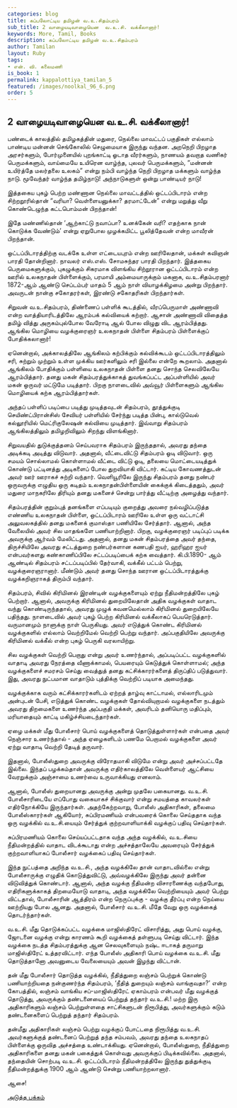 ```yaml
---
categories: blog
title: கப்பலோட்டிய தமிழன் வ.உ.சிதம்பரம்
sub_title: 2 வாழையடிவாழையென  வ.உ.சி. வக்கீலானார்!
keywords: More, Tamil, Books
description: கப்பலோட்டிய தமிழன் வ.உ.சிதம்பரம்
author: Tamilan
layout: Ruby
tags:
- என். வி. கலைமணி
is_book: 1
permalink: kappalottiya_tamilan_5
featured: /images/noolkal_96_6.png
order: 5
---
```

## 2 வாழையடிவாழையென வ.உ.சி. வக்கீலானார்!

பண்டைக் காலத்தில் தமிழகத்தின் மதுரை, நெல்லை மாவட்டப் பகுதிகள் எல்லாம் பாண்டிய மன்னன் செங்கோலில் செழுமையாக இருந்து வந்தன. அறநெறி பிறழாத அரசர்களும், போர்முனையில் புறங்காட்டி ஓடாத வீரர்களும், நாணயம் தவறாத வணிகர் பெருமக்களும், வாய்மையே உயிரென வாழ்ந்த, புலவர் பெருமக்களும், “மன்னன் உயிர்த்தே மலர்தலை உலகம்” என்று நம்பி வாழ்ந்த நெறி பிறழாத மக்களும் வாழ்ந்த நாடு. மூவேந்தர் வாழ்ந்த தமிழ்நாடு! அந்நாடுகளுள் ஒன்று பாண்டியர் நாடு!

இத்தகைய புகழ் பெற்ற மண்ணான நெல்லை மாவட்டத்தில் ஒட்டப்பிடாரம் என்ற சிற்றறூரில்தான் “வரியா? வெள்ளையனுக்கா? தரமாட்டேன்” என்று மறுத்து வீறு கொண்டெழுந்த கட்டபொம்மன் பிறந்தான்!

இதே மண்ணில்தான் ‘ஆற்காட்டு நவாப்பா? உனக்கேன் வரி? எதற்காக நான் கொடுக்க வேண்டும்’ என்று ஏறுபோல முழக்கமிட்ட பூலித்தேவன் என்ற மாவீரன் பிறந்தான்.

ஒட்டப்பிடாரத்திற்கு வடக்கே உள்ள எட்டையபுரம் என்ற ஊரிலேதான், மக்கள் கவிஞன் பாரதி தோன்றினார். நாவலர் எஸ்.எஸ். சோமசுந்தர பாரதி பிறந்தார். இத்தகைய பெருமைகளுக்கும், புகழுக்கும் சிகரமாக விளங்கிய சிற்றூரான ஒட்டப்பிடாரம் என்ற ஊரில் உலகநாதன் பிள்ளைக்கும், பரமாயி அம்மையாருக்கும் மகனாக, வ.உ.சிதம்பரனார் 1872-ஆம் ஆண்டு செப்டம்பர் மாதம் 5 ஆம் நாள் வியாழக்கிழமை அன்று பிறந்தார். அவருடன் நான்கு சகோதரர்கள், இரண்டு சகோதரிகள் பிறந்தார்கள்.

சிறுவன் வ.உ.சிதம்பரம், திண்ணைப் பள்ளிக் கூடத்தில், வீரப்பெருமாள் அண்ணாவி என்ற வாத்தியாரிடத்திலே ஆரம்பக் கல்வியைக் கற்றார். ஆசான் அண்ணாவி விதைத்த தமிழ் வித்து அருகம்புல்போல வேரோடி ஆல் போல விழுது விட ஆரம்பித்தது. ஆங்கில மொழியை வழக்குரைஞர் உலகநாதன் பிள்ளை சிதம்பரம் பிள்ளைக்குப் போதிக்கலானார்!

ஏனென்றால், அக்காலத்திலே ஆங்கிலம் கற்பிக்கும் கல்விக்கூடம் ஒட்டப்பிடாரத்திலும் சரி, சுற்றும் முற்றும் உள்ள முக்கிய ஊர்களிலும் சரி இல்லை என்றே கூறலாம். அதனால் ஆங்கிலம் போதிக்கும் பள்ளியை உலகநாதன் பிள்ளை தனது சொந்த செலவிலேயே ஆரம்பித்தார். தனது மகன் சிதம்பரத்துக்காகத் துவங்கப்பட்ட அப்பள்ளியில் அவர் மகன் ஒருவர் மட்டுமே படித்தார். பிறகு நாளடைவில் அவ்வூர் பிள்ளைகளும் ஆங்கில மொழியைக் கற்க ஆரம்பித்தார்கள்.

அந்தப் பள்ளிப் படிப்பை படித்து முடித்தவுடன் சிதம்பரம், தூத்துக்குடி செயிண்ட்பிரான்சிஸ் சேவியர் பள்ளியில் சேர்ந்து படித்த பின்பு, கால்டுவெல் கல்லூரியில் மெட்ரிகுலேஷன் கல்வியை முடித்தார். இவ்வாறு சிதம்பரம் ஆங்கிலத்திலும் தமிழறிவிலும் சிறந்து விளங்கினார்.

சிறுவயதில் துடுக்குத்தனம் செய்பவராக சிதம்பரம் இருந்ததால், அவரது தந்தை அடிக்கடி அடித்து விடுவார். அதனால், வீட்டைவிட்டு சிதம்பரம் ஓடி விடுவார். ஒரு சமயம் சொல்லாமல் கொள்ளாமல் வீட்டை விட்டு ஓடி, தலையை மொட்டையடித்துக் கொண்டு பட்டினத்து அடிகளைப் போல துறவியாகி விட்டார். கட்டிய கோவணத்துடன் அவர் ஊர் ஊராகச் சுற்றி வந்தார். வெளியூரிலே இருந்து சிதம்பரம் தனது நண்பர் ஒருவருக்கு எழுதிய ஒரு கடிதம் உலகநாதன்பிள்ளையின் கைக்குக் கிடைத்ததும், அவர் மதுரை மாநகரிலே திரியும் தனது மகனைச் சென்று பார்த்து வீட்டிற்கு அழைத்து வந்தார்.

சிதம்பரத்தின் குறும்புத் தனங்களை எப்படியும் குறைத்து அவரை நல்வழிப்படுத்த எண்ணிய உலகநாதன் பிள்ளை, ஒட்டப்பிடாரம் ஊரிலே உள்ள ஒரு வட்டாட்சி அலுவலகத்தில் தனது மகனைக் குமாஸ்தா பணியிலே சேர்த்தார். ஆனால், அந்த வேலையில் அவர் சில மாதங்களே பணியாற்றினார். பிறகு, வழக்குரைஞர் படிப்புப் படிக்க அவருக்கு ஆர்வம் மேலிட்டது. அதனால், தனது மகன் சிதம்பரத்தை அவர் தந்தை, திருச்சியிலே அவரது சட்டத்துறை நண்பர்களான கணபதி ஐயர், ஹரிஹர ஐயர் என்பவர்களது கண்காணிப்பிலே சட்டப்படிப்பைக் கற்க வைத்தார். கி.பி.1890- ஆம் ஆண்டில் சிதம்பரம் சட்டப்படிப்பில் தேர்வாகி, வக்கீல் பட்டம் பெற்று, வழக்குரைஞரானார். மீண்டும் அவர் தனது சொந்த ஊரான ஒட்டப்பிடாரத்துக்கு வழக்கறிஞராகத் திரும்பி வந்தார்.

சிதம்பரம், சிவில் கிரிமினல் இரண்டின் வழக்குகளையும் ஏற்று நீதிமன்றத்திலே புகழ் பெற்றார். ஆனால், அவருக்கு கிரிமினல் துறையிலேதான் அதிக வழக்குகள் வாதாட வந்து கொண்டிருந்ததால், அவரது முழுக் கவனமெல்லாம் கிரிமினல் துறையிலேயே பதிந்தது. நாளடைவில் அவர் புகழ் பெற்ற கிரிமினல் வக்கீலாகப் பெயரெடுத்தார். வருமானமும் நாளுக்கு நாள் பெருகியது. அவர் எடுத்துக் கொண்ட கிரிமினல் வழக்குகளில் எல்லாம் வெற்றிமேல் வெற்றி பெற்று வந்தார். அப்பகுதியிலே அவருக்கு கிரிமினல் வக்கீல் என்ற புகழ் பெருகி வரலாயிற்று.

சில வழக்குகள் வெற்றி பெறாது என்று அவர் உணர்ந்தால், அப்படிப்பட்ட வழக்குகளில் வாதாடி அவரது நேரத்தை வீணாக்காமல், பெயரையும் கெடுத்துக் கொள்ளாமல்; அந்த வழக்குகளைச் சமரசம் செய்து வைத்துத் தனது கட்சிக்காரர்களைத் திருப்திப் படுத்துவார். இது, அவரது நுட்பமான வாதாடும் புத்திக்கு வெற்றிப் படியாக அமைந்தது.

வழக்குக்காக வரும் கட்சிக்காரர்களிடம் ஏற்றத் தாழ்வு காட்டாமல், எல்லாரிடமும் அன்புடன் பேசி, எடுத்துக் கொண்ட வழக்குகள் தோல்வியுறாமல் வழக்குகளை நடத்தும் அவரது திறமைகளை உணர்ந்த அப்பகுதி மக்கள், அவரிடம் தனியொரு மதிப்பும், மரியாதையும் காட்டி மகிழ்ச்சியடைந்தார்கள்.

ஏழை மக்கள் மீது போலீசார் பொய் வழக்குகளைத் தொடுத்துள்ளார்கள் என்பதை அவர் நெஞ்சார உணர்ந்தால் - அந்த ஏழைகளிடம் பணமே பெறாமல் வழக்குகளை அவர் ஏற்று வாதாடி வெற்றி தேடித் தருவார்.

இதனால், போலீஸ்துறை அவருக்கு விரோதமாகி விடுமே என்று அவர் அச்சப்பட்டதே இல்லை. இந்தப் பழக்கம்தான் அவருக்கு எதிர்காலத்திலே வெள்ளையர் ஆட்சியை வேரறுக்கும் அஞ்சாமை உணர்வை உருவாக்கியது எனலாம்.

ஆனால், போலீஸ் துறையானது அவருக்கு அன்று முதலே பகையானது. வ.உ.சி. போலீசாரிடையே எப்போது வகையாகச் சிக்குவார் என்று சமயத்தை காவலர்கள் எதிர்நோக்கியே இருந்தார்கள். அதற்கேற்றவாறு, போலீஸ் அதிகாரிகள், தலைமை போலீஸ்காரர்கள் ஆகியோர், சுப்பிரமணியம் என்பவரைக் கொலை செய்ததாக வந்த ஒரு வழக்கில் வ.உ.சி.யையும் சேர்த்துக் குற்றவாளியாக்கி வழக்குப் பதிவு செய்தார்கள்.

சுப்பிரமணியம் கொலை செய்யப்பட்டதாக வந்த அந்த வழக்கில், வ.உ.சியை நீதிமன்றத்தில் வாதாட விடக்கூடாது என்ற அச்சத்தாலேயே அவரையும் சேர்த்துக் குற்றவாளியாகப் போலீசார் வழக்கைப் பதிவு செய்தார்கள்.

இந்த நுட்பத்தை அறிந்த வ.உ.சி., அந்த வழக்கிலே தான் வாதாடவில்லை என்று போலீசாருக்கு எழுதிக் கொடுத்துவிட்டு, அவ்வழக்கிலே இருந்து அவர் தன்னை விடுவித்துக் கொண்டார். ஆனால், அந்த வழக்கு நீதிமன்ற விசாரணைக்கு வந்தபோது, எதிரிகளுக்காகத் திறமையோடு வாதாடி, அந்த வழக்கிலே வெற்றியையும் அவர் பெற்று விட்டதால், போலீசாரின் ஆத்திரம் என்ற நெருப்புக்கு - வழக்கு தீர்ப்பு என்ற நெய்யை ஊற்றியது போல ஆனது. அதனால், போலீசார் வ.உ.சி. மீதே வேறு ஒரு வழக்கைத் தொடர்ந்தார்கள்.

வ.உ.சி. மீது தொடுக்கப்பட்ட வழக்கை மாஜிஸ்திரேட் விசாரித்து, அது பொய் வழக்கு, ஜோடனை வழக்கு என்று காரணம் கூறி வழக்கைத் தள்ளுபடி செய்து விட்டார். இந்த வழக்கை நடத்த சிதம்பரத்துக்கு ஆன செலவுகளையும் நஷ்ட ஈடாகத் தருமாறு மாஜிஸ்திரேட் உத்தரவிட்டார். எந்த போலீஸ் அதிகாரி பொய் வழக்கை வ.உ.சி. மீது தொடுத்தானோ அவனுடைய வேலையையும் அவன் இழந்து விட்டான்.

தன் மீது போலீசார் தொடுத்த வழக்கில், நீதித்துறை லஞ்சம் பெற்றுக் கொண்டு பணியாற்றியதை நன்குணர்ந்த சிதம்பரம், ‘நீதித் துறையும் லஞ்சம் வாங்குவதா?’ என்ற கோபத்தில், லஞ்சம் வாங்கிய சப்-மாஜிஸ்திரேட் ஏகாம்பரம் என்பவர் மீது வழக்குத் தொடுத்து, அவருக்கும் தண்டனையைப் பெற்றுத் தந்தார் வ.உ.சி.! மற்ற இரு அதிகாரிகளும் லஞ்சம் பெற்றுள்ளதை சாட்சிகளுடன் நிரூபித்து, அவர்களுக்கும் கடும் தண்டனைகளைப் பெற்றுத் தந்தார் சிதம்பரம்.

தன்மீது அதிகாரிகள் லஞ்சம் பெற்று வழக்குப் போட்டதை நிரூபித்து வ.உ.சி. அவர்களுக்குத் தண்டனைப் பெற்றுத் தந்த சம்பவம், அவரது தந்தை உலகநாதப் பிள்ளைக்கு ஒருவித அச்சத்தை உண்டாக்கியது. ஏனென்றால், போலீஸ்துறை, நீதித்துறை அதிகாரிகளை தனது மகன் பகைத்துக் கொள்வது அவருக்குப் பிடிக்கவில்லை. அதனால், தந்தையின் சொற்படி வ.உ.சி. ஒட்டப்பிடாரம் நீதிமன்றத்திலே இருந்து துத்துக்குடி நீதிமன்றத்துக்கு 1900 ஆம் ஆண்டு சென்று பணியாற்றலானார்.

ஆசை!

[அடுத்த பக்கம்](kappalottiya_tamilan_6)